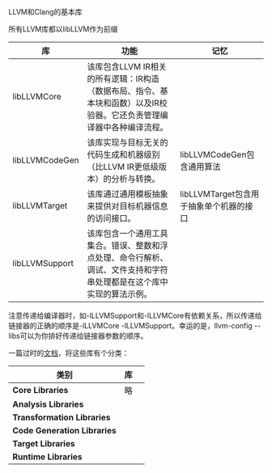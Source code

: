 

LLVM和Clang的基本库

所有LLVM库都以libLLVM作为前缀

| 库             | 功能                                                         | 记忆                                    |
| -------------- | ------------------------------------------------------------ | --------------------------------------- |
| libLLVMCore    | 该库包含LLVM IR相关的所有逻辑：IR构造（数据布局、指令、基本块和函数）以及IR校验器。它还负责管理编译器中各种编译流程。 |                                         |
| libLLVMCodeGen | 该库实现与目标无关的代码生成和机器级别（比LLVM IR更低级版本）的分析与转换。 | libLLVMCodeGen包含通用算法              |
| libLLVMTarget  | 该库通过通用模板抽象来提供对目标机器信息的访问接口。         | libLLVMTarget包含用于抽象单个机器的接口 |
| libLLVMSupport | 该库包含一个通用工具集合。错误、整数和浮点处理、命令行解析、调试、文件支持和字符串处理都是在这个库中实现的算法示例。 |                                         |

注意传递给编译器时，如-lLLVMSupport和-lLLVMCore有依赖关系，所以传递给链接器的正确的顺序是-lLLVMCore -lLLVMSupport。幸运的是，llvm-config --libs可以为你排好传递给链接器参数的顺序。



一篇过时的[文档](https://releases.llvm.org/3.0/docs/UsingLibraries.html)，将这些库有个分类：

| 类别                          | 库   |      |
| ----------------------------- | ---- | ---- |
| **Core Libraries**            | 略   |      |
| **Analysis Libraries**        |      |      |
| **Transformation Libraries**  |      |      |
| **Code Generation Libraries** |      |      |
| **Target Libraries**          |      |      |
| **Runtime Libraries**         |      |      |


